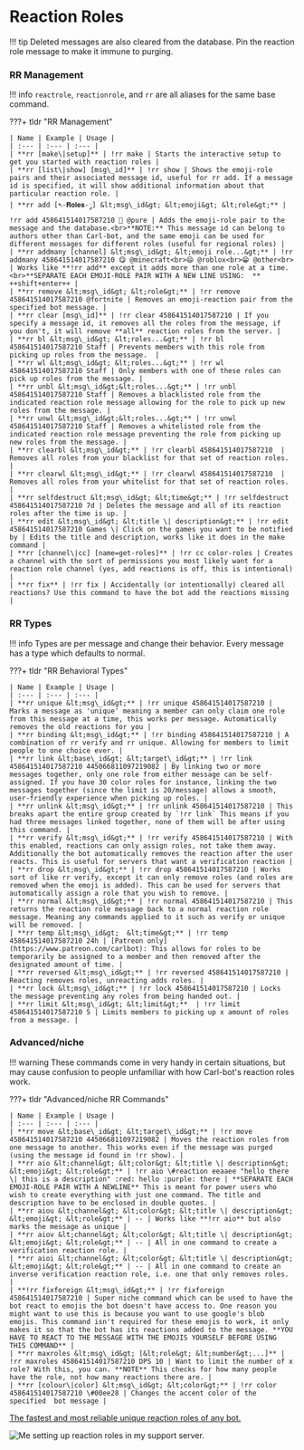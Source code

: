 # Reaction Roles

!!! tip
    Deleted messages are also cleared from the database. Pin the reaction role message to make it immune to purging.

### RR Management

!!! info
	`reactrole`, `reactionrole`, and `rr` are all aliases for the same base command.

???+ tldr "RR Management"

	| Name | Example | Usage |
	| :--- | :--- | :--- |
	| **rr [make\|setup]** | !rr make | Starts the interactive setup to get you started with reaction roles |
	| **rr [list\|show] [msg\_id]** | !rr show | Shows the emoji-role pairs and their associated message id, useful for rr add. If a message id is specified, it will show additional information about that particular reaction role. |
	| **rr add [➷-𝐑𝐨𝐥𝐞𝐬-༘] &lt;msg\_id&gt; &lt;emoji&gt; &lt;role&gt;** | !rr add 458641514017587210 👼 @pure | Adds the emoji-role pair to the message and the database.<br>**NOTE:** This message id can belong to authors other than Carl-bot, and the same emoji can be used for different messages for different roles (useful for regional roles) |
	| **rr addmany [channel] &lt;msg\_id&gt; &lt;emoji role...&gt;** | !rr addmany 458641514017587210 😋 @minecraft<br>😄 @roblox<br>😁 @other<br> | Works like **!rr add** except it adds more than one role at a time.<br>**SEPARATE EACH EMOJI-ROLE PAIR WITH A NEW LINE USING:  ** ++shift+enter++ |
	| **rr remove &lt;msg\_id&gt; &lt;role&gt;** | !rr remove 458641514017587210 @fortnite | Removes an emoji-reaction pair from the specified bot message. |
	| **rr clear [msg\_id]** | !rr clear 458641514017587210 | If you specify a message id, it removes all the roles from the message, if you don't, it will remove **all** reaction roles from the server. |
	| **rr bl &lt;msg\_id&gt; &lt;roles...&gt;** | !rr bl 458641514017587210 Staff | Prevents members with this role from picking up roles from the message.  |
	| **rr wl &lt;msg\_id&gt; &lt;roles...&gt;** | !rr wl 458641514017587210 Staff | Only members with one of these roles can pick up roles from the message. |
	| **rr unbl &lt;msg\_id&gt;&lt;roles...&gt;** | !rr unbl 458641514017587210 Staff | Removes a blacklisted role from the indicated reaction role message allowing for the role to pick up new roles from the message. |
	| **rr unwl &lt;msg\_id&gt;&lt;roles...&gt;** | !rr unwl 458641514017587210 Staff | Removes a whitelisted role from the indicated reaction role message preventing the role from picking up new roles from the message. |
	| **rr clearbl &lt;msg\_id&gt;** | !rr clearbl 458641514017587210  | Removes all roles from your blacklist for that set of reaction roles. |
	| **rr clearwl &lt;msg\_id&gt;** | !rr clearwl 458641514017587210  | Removes all roles from your whitelist for that set of reaction roles. |
	| **rr selfdestruct &lt;msg\_id&gt; &lt;time&gt;** | !rr selfdestruct 458641514017587210 7d | Deletes the message and all of its reaction roles after the time is up. |
	| **rr edit &lt;msg\_id&gt; &lt;title \| description&gt;** | !rr edit 458641514017587210 Games \| Click on the games you want to be notified by | Edits the title and description, works like it does in the make command |
	| **rr [channel\|cc] [name=get-roles]** | !rr cc color-roles | Creates a channel with the sort of permissions you most likely want for a reaction role channel (yes, add reactions is off, this is intentional) |
	| **rr fix** | !rr fix | Accidentally (or intentionally) cleared all reactions? Use this command to have the bot add the reactions missing |

### RR Types

!!! info
    Types are per message and change their behavior. Every message has a type which defaults to normal.

???+ tldr "RR Behavioral Types"

	| Name | Example | Usage |
	| :--- | :--- | :--- |
	| **rr unique &lt;msg\_id&gt;** | !rr unique 458641514017587210 | Marks a message as 'unique' meaning a member can only claim one role from this message at a time, this works per message. Automatically removes the old reactions for you |
	| **rr binding &lt;msg\_id&gt;** | !rr binding 458641514017587210 | A combination of rr verify and rr unique. Allowing for members to limit people to one choice ever. |
	| **rr link &lt;base\_id&gt; &lt;target\_id&gt;** | !rr link 458641514017587210 445066811097219082 | By linking two or more messages together, only one role from either message can be self-assigned. If you have 30 color roles for instance, linking the two messages together (since the limit is 20/message) allows a smooth, user-friendly experience when picking up roles. |
	| **rr unlink &lt;msg\_id&gt;** | !rr unlink 458641514017587210 | This breaks apart the entire group created by `!rr link` This means if you had three messages linked together, none of them will be after using this command. |
	| **rr verify &lt;msg\_id&gt;** | !rr verify 458641514017587210 | With this enabled, reactions can only assign roles, not take them away. Additionally the bot automatically removes the reaction after the user reacts. This is useful for servers that want a verification reaction |
	| **rr drop &lt;msg\_id&gt;** | !rr drop 458641514017587210 | Works sort of like rr verify, except it can only remove roles (and roles are removed when the emoji is added). This can be used for servers that automatically assign a role that you wish to remove. |
	| **rr normal &lt;msg\_id&gt;** | !rr normal 458641514017587210 | This returns the reaction role message back to a normal reaction role message. Meaning any commands applied to it such as verify or unique will be removed. |
	| **rr temp &lt;msg\_id&gt;  &lt;time&gt;** | !rr temp 458641514017587210 24h | [Patreon only](https://www.patreon.com/carlbot): This allows for roles to be temporarily be assigned to a member and then removed after the designated amount of time. |
	| **rr reversed &lt;msg\_id&gt;** | !rr reversed 458641514017587210 | Reacting removes roles, unreacting adds roles. |
	| **rr lock &lt;msg\_id&gt;** | !rr lock 458641514017587210 | Locks the message preventing any roles from being handed out. |
	| **rr limit &lt;msg\_id&gt; &lt;limit&gt;**  | !rr limit 458641514017587210 5 | Limits members to picking up x amount of roles from a message. |

### Advanced/niche

!!! warning
    These commands come in very handy in certain situations, but may cause confusion to people unfamiliar with how Carl-bot's reaction roles work.

???+ tldr "Advanced/niche RR Commands"

	| Name | Example | Usage |
	| :--- | :--- | :--- |
	| **rr move &lt;base\_id&gt; &lt;target\_id&gt;** | !rr move 458641514017587210 445066811097219082 | Moves the reaction roles from one message to another. This works even if the message was purged (using the message id found in !rr show). |
	| **rr aio &lt;channel&gt; &lt;color&gt; &lt;title \| description&gt; &lt;emoji&gt; &lt;role&gt;** | !rr aio \#reaction eeaaee "hello there \| this is a description" :red: hello :purple: there | **SEPARATE EACH EMOJI-ROLE PAIR WITH A NEWLINE** This is meant for power users who wish to create everything with just one command. The title and description have to be enclosed in double quotes. |
	| **rr aiou &lt;channel&gt; &lt;color&gt; &lt;title \| description&gt; &lt;emoji&gt; &lt;role&gt;** | -- | Works like **!rr aio** but also marks the message as unique |
	| **rr aiov &lt;channel&gt; &lt;color&gt; &lt;title \| description&gt; &lt;emoji&gt; &lt;role&gt;** | -- | All in one command to create a verification reaction role. |
	| **rr aioi &lt;channel&gt; &lt;color&gt; &lt;title \| description&gt; &lt;emoji&gt; &lt;role&gt;** | -- | All in one command to create an inverse verification reaction role, i.e. one that only removes roles. |
	| **!rr fixforeign &lt;msg\_id&gt;** | !rr fixforeign 458641514017587210 | Super niche command which can be used to have the bot react to emojis the bot doesn't have access to. One reason you might want to use this is because you want to use google's blob emojis. This command isn't required for these emojis to work, it only makes it so that the bot has its reactions added to the message. **YOU HAVE TO REACT TO THE MESSAGE WITH THE EMOJIS YOURSELF BEFORE USING THIS COMMAND** |
	| **rr maxroles &lt;msg\_id&gt; [&lt;role&gt; &lt;number&gt;...]** | !rr maxroles 458641514017587210 DPS 10 | Want to limit the number of x role? With this, you can. **NOTE** This checks for how many people have the role, not how many reactions there are. |
	| **rr [colour\|color] &lt;msg\_id&gt; &lt;color&gt;** | !rr color 458641514017587210 \#00ee28 | Changes the accent color of the specified  bot message |

[The fastest and most reliable unique reaction roles of any bot.](https://i.imgur.com/A7ShLfZ.mp4)

![Me setting up reaction roles in my support server.](../images/reaction_role_setup.png)
